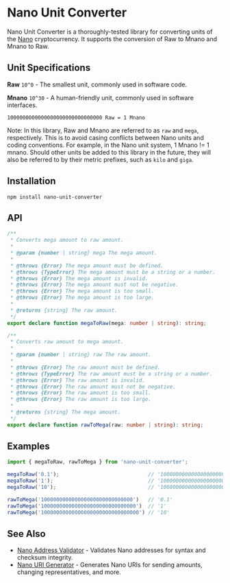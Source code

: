 # Nano Unit Converter

Nano Unit Converter is a thoroughly-tested library for converting units of the [Nano](https://nano.org/en) cryptocurrency. It supports the conversion of Raw to Mnano and Mnano to Raw.

## Unit Specifications

**Raw** `10^0` - The smallest unit, commonly used in software code.

**Mnano** `10^30` - A human-friendly unit, commonly used in software interfaces.

```
1000000000000000000000000000000 Raw = 1 Mnano
```

Note: In this library, Raw and Mnano are referred to as `raw` and `mega`, respectively. This is to avoid casing conflicts between Nano units and coding conventions. For example, in the Nano unit system, 1 Mnano != 1 mnano. Should other units be added to this library in the future, they will also be referred to by their metric prefixes, such as `kilo` and `giga`.

## Installation

```
npm install nano-unit-converter
```

## API

``` ts
/**
 * Converts mega amount to raw amount.
 *
 * @param {number | string} mega The mega amount.
 *
 * @throws {Error} The mega amount must be defined.
 * @throws {TypeError} The mega amount must be a string or a number.
 * @throws {Error} The mega amount is invalid.
 * @throws {Error} The mega amount must not be negative.
 * @throws {Error} The mega amount is too small.
 * @throws {Error} The mega amount is too large.
 *
 * @returns {string} The raw amount.
 */
export declare function megaToRaw(mega: number | string): string;
```

``` ts
/**
 * Converts raw amount to mega amount.
 *
 * @param {number | string} raw The raw amount.
 *
 * @throws {Error} The raw amount must be defined.
 * @throws {TypeError} The raw amount must be a string or a number.
 * @throws {Error} The raw amount is invalid.
 * @throws {Error} The raw amount must not be negative.
 * @throws {Error} The raw amount is too small.
 * @throws {Error} The raw amount is too large.
 *
 * @returns {string} The mega amount.
 */
export declare function rawToMega(raw: number | string): string;
```

## Examples

```js
import { megaToRaw, rawToMega } from 'nano-unit-converter';

megaToRaw('0.1');                             // '100000000000000000000000000000'
megaToRaw('1');                               // '1000000000000000000000000000000'
megaToRaw('10');                              // '10000000000000000000000000000000'

rawToMega('100000000000000000000000000000')   // '0.1'
rawToMega('1000000000000000000000000000000')  // '1'
rawToMega('10000000000000000000000000000000') // '10'
```

## See Also

- [Nano Address Validator](https://github.com/alecrios/nano-address-validator) - Validates Nano addresses for syntax and checksum integrity.
- [Nano URI Generator](https://github.com/alecrios/nano-uri-generator) - Generates Nano URIs for sending amounts, changing representatives, and more.
